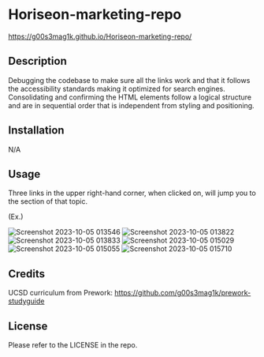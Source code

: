 # Horiseon-marketing-repo

https://g00s3mag1k.github.io/Horiseon-marketing-repo/

## Description

Debugging the codebase to make sure all the links work and that it follows the accessibility standards making it optimized for search engines. Consolidating and confirming the HTML elements follow a logical structure and are in sequential order that is independent from styling and positioning.

## Installation

N/A

## Usage

Three links in the upper right-hand corner, when clicked on, will jump you to the section of that topic.

(Ex.)

![Screenshot 2023-10-05 013546](https://github.com/g00s3mag1k/Horiseon-marketing-repo/assets/141582553/68c65ebb-d337-4f11-86e8-d88ccca39d50)
![Screenshot 2023-10-05 013822](https://github.com/g00s3mag1k/Horiseon-marketing-repo/assets/141582553/34c746c9-c778-4af3-b7b1-31a799cea669)
![Screenshot 2023-10-05 013833](https://github.com/g00s3mag1k/Horiseon-marketing-repo/assets/141582553/85a2f0aa-ed6a-43c4-83c6-c7a64feea2d7)
![Screenshot 2023-10-05 015029](https://github.com/g00s3mag1k/Horiseon-marketing-repo/assets/141582553/35647651-023e-4f48-9db8-e656fa3b859f)
![Screenshot 2023-10-05 015055](https://github.com/g00s3mag1k/Horiseon-marketing-repo/assets/141582553/4d5fc605-295f-40a3-bc67-9a21521a2897)
![Screenshot 2023-10-05 015710](https://github.com/g00s3mag1k/Horiseon-marketing-repo/assets/141582553/72b959c2-72e6-4f0f-8886-a63541ea42cd)

## Credits

UCSD curriculum from Prework:
https://github.com/g00s3mag1k/prework-studyguide

## License

Please refer to the LICENSE in the repo.
